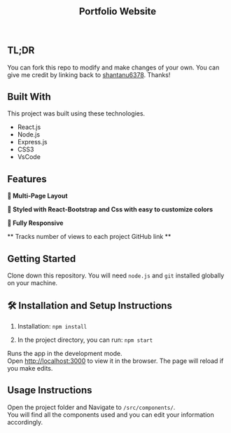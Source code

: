 <h2 align="center">
  Portfolio Website<br/>
  
</h2>

<br/>

<center>


</center>


## TL;DR

You can fork this repo to modify and make changes of your own. You can give me credit by linking back to [shantanu6378](https://github.com/shantanu6378/Portfolio-Website). Thanks!

## Built With

This project was built using these technologies.

- React.js
- Node.js
- Express.js
- CSS3
- VsCode

## Features

**📖 Multi-Page Layout**

**🎨 Styled with React-Bootstrap and Css with easy to customize colors**

**📱 Fully Responsive**

** Tracks number of views to each project GitHub link **

## Getting Started

Clone down this repository. You will need `node.js` and `git` installed globally on your machine.

## 🛠 Installation and Setup Instructions

1. Installation: `npm install`

2. In the project directory, you can run: `npm start`

Runs the app in the development mode.\
Open [http://localhost:3000](http://localhost:3000) to view it in the browser.
The page will reload if you make edits.

## Usage Instructions

Open the project folder and Navigate to `/src/components/`. <br/>
You will find all the components used and you can edit your information accordingly.


